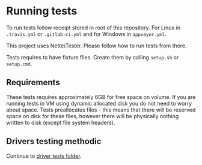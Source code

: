 # Running tests #

To run tests follow receipt stored in root of this repository. For Linux in `.travis.yml` or `.gitlab-ci.yml` and for Windows in `appveyor.yml`.

This project uses Nette\Tester. Please follow how to run tests from there.

Tests requires to have fixture files. Create them by calling `setup.sh` or `setup.cmd`.

## Requirements ##

These tests requires approximately 6GB for free space on volume. If you are running tests in VM using dynamic allocated disk you do not need to worry about space. Tests preallocates files  - this means that there will be reserved space on disk for these files, however there will be physically nothing written to disk (except file system headers).

## Drivers testing methodic ##

Continue to [driver tests folder](BigFileTools/Driver/README.md).